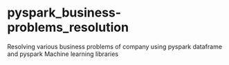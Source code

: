 # pyspark_business-problems_resolution
Resolving various business problems of company using pyspark dataframe and pyspark Machine learning libraries
